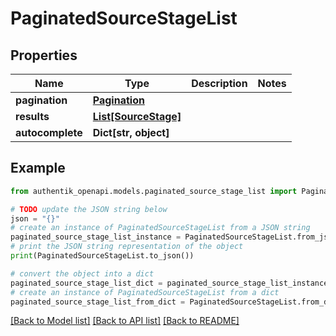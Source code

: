 # PaginatedSourceStageList


## Properties

Name | Type | Description | Notes
------------ | ------------- | ------------- | -------------
**pagination** | [**Pagination**](Pagination.md) |  | 
**results** | [**List[SourceStage]**](SourceStage.md) |  | 
**autocomplete** | **Dict[str, object]** |  | 

## Example

```python
from authentik_openapi.models.paginated_source_stage_list import PaginatedSourceStageList

# TODO update the JSON string below
json = "{}"
# create an instance of PaginatedSourceStageList from a JSON string
paginated_source_stage_list_instance = PaginatedSourceStageList.from_json(json)
# print the JSON string representation of the object
print(PaginatedSourceStageList.to_json())

# convert the object into a dict
paginated_source_stage_list_dict = paginated_source_stage_list_instance.to_dict()
# create an instance of PaginatedSourceStageList from a dict
paginated_source_stage_list_from_dict = PaginatedSourceStageList.from_dict(paginated_source_stage_list_dict)
```
[[Back to Model list]](../README.md#documentation-for-models) [[Back to API list]](../README.md#documentation-for-api-endpoints) [[Back to README]](../README.md)



